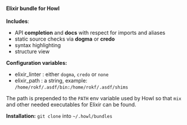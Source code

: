 #### Elixir bundle for Howl

**Includes**:
- API **completion** and **docs** with respect for imports and aliases
- static source checks via **dogma** or **credo**
- syntax highlighting
- structure view

**Configuration variables:**
- elixir_linter : either `dogma`, `credo` or `none`
- elixir_path : a string, example: `/home/rokf/.asdf/bin:/home/rokf/.asdf/shims`

The path is prepended to the `PATH` env variable used by Howl so that `mix` and other
needed executables for Elixir can be found.

**Installation:**
`git clone` into `~/.howl/bundles`
